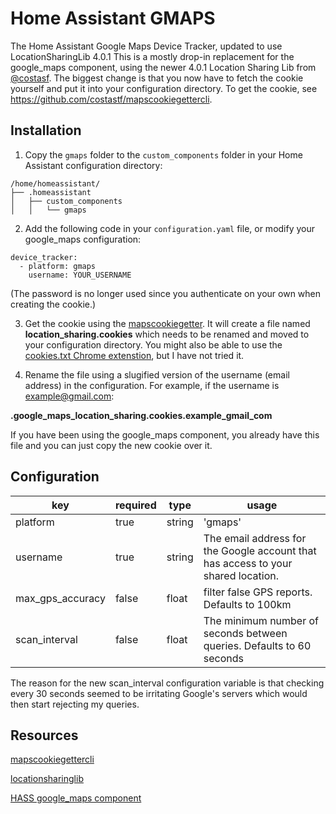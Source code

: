 # Home Assistant GMAPS
The Home Assistant Google Maps Device Tracker, updated to use LocationSharingLib 4.0.1
This is a mostly drop-in replacement for the google_maps component, using the newer 4.0.1 Location Sharing Lib from [@costasf](https://github.com/costastf).
The biggest change is that you now have to fetch the cookie yourself and put it into your configuration directory.  To get the cookie, see https://github.com/costastf/mapscookiegettercli.

## Installation
1. Copy the `gmaps` folder to the `custom_components` folder in your Home Assistant configuration directory:
```
/home/homeassistant/
├── .homeassistant
│   ├── custom_components
│   │   └── gmaps

```
2. Add the following code in your `configuration.yaml` file, or modify your google_maps configuration:
```
device_tracker:
  - platform: gmaps
    username: YOUR_USERNAME
```
(The password is no longer used since you authenticate on your own when creating the cookie.)

3. Get the cookie using the [mapscookiegetter](https://github.com/costastf/mapscookiegettercli).  It will create a file named **location_sharing.cookies** which needs to be renamed and moved to your configuration directory. You might also be able to use the [cookies.txt Chrome extenstion](https://chrome.google.com/webstore/detail/cookiestxt/njabckikapfpffapmjgojcnbfjonfjfg), but I have not tried it. 

4. Rename the file using a slugified version of the username (email address) in the configuration. For example, if the username is example@gmail.com:

**.google_maps_location_sharing.cookies.example_gmail_com**

If you have been using the google_maps component, you already have this file and you can just copy the new cookie over it.


## Configuration
| key              | required | type    | usage
|------------------|----------|---------|-----------------------------------------------------------------------------------|
| platform         | true     | string  | 'gmaps'                                                                           |
| username         | true     | string  | The email address for the Google account that has access to your shared location. |
| max_gps_accuracy | false    | float   | filter false GPS reports. Defaults to 100km                                       |
| scan_interval    | false    | float   | The minimum number of seconds between queries. Defaults to 60 seconds             |

The reason for the new scan_interval configuration variable is that checking every 30 seconds seemed to be irritating Google's servers which would then start rejecting my queries.
## Resources
[mapscookiegettercli](https://github.com/costastf/mapscookiegettercli)

[locationsharinglib](https://github.com/costastf/locationsharinglib)

[HASS google_maps component](https://www.home-assistant.io/components/google_maps/)
